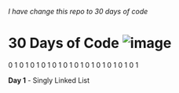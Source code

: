_I have change this repo to 30 days of code_

# 30 Days of Code ![image](https://media.giphy.com/media/uurtMtTKqkJda4dk8Y/giphy.gif)

0 1 0 1 0 1 0 1 0 1 0 1 0 1 0 1 0 1 0 1 0 1 0 1

__Day 1__
    - Singly Linked List